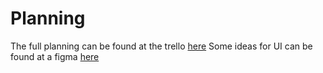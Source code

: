 # Planning
The full planning can be found at the trello [here](https://trello.com/b/492VDOu8/mixmatch2)
Some ideas for UI can be found at a figma [here](https://www.figma.com/file/g9NvoLKHGujKWNnj0KxFS4/MixMatch2?t=kgJCdxHA6JHpI2J2-6)
